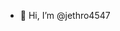 - 👋 Hi, I’m @jethro4547

<!---
jethro4547/jethro4547 is a ✨ special ✨ repository because its `README.md` (this file) appears on your GitHub profile.
You can click the Preview link to take a look at your changes.
--->
